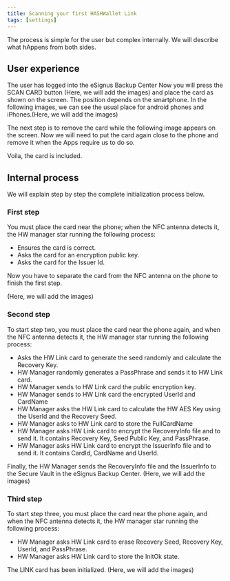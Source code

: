 ```yaml
---
title: Scanning your first HASHWallet Link
tags: [settings]
---
```


The process is simple for the user but complex internally. We will describe what hAppens from both sides.

## User experience

The user has logged into the eSignus Backup Center Now you will press the SCAN CARD button (Here, we will add the images) and place the card as shown on the screen. The position depends on the smartphone. In the following images, we can see the usual place for android phones and iPhones.(Here, we will add the images)

The next step is to remove the card while the following image appears on the screen. Now we will need to put the card again close to the phone and remove it when the Apps require us to do so.

Voila, the card is included.

## Internal process

We will explain step by step the complete initialization process below.

### First step

You must place the card near the phone; when the NFC antenna detects it, the HW manager star running the following process:

- Ensures the card is correct.
- Asks the card for an encryption public key.
- Asks the card for the Issuer Id.

Now you have to separate the card from the NFC antenna on the phone to finish the first step.

(Here, we will add the images)

### Second step

To start step two, you must place the card near the phone again, and when the NFC antenna detects it, the HW manager star running the following process:

- Asks the HW Link card to generate the seed randomly and calculate the Recovery Key.
- HW Manager randomly generates a PassPhrase and sends it to HW Link card.
- HW Manager sends to HW Link card the public encryption key.
- HW Manager sends to HW Link card the encrypted UserId and CardName
- HW Manager asks the HW Link card to calculate the HW AES Key using the UserId and the Recovery Seed.
- HW Manager asks to HW Link card to store the FullCardName
- HW Manager asks HW Link card to encrypt the RecoveryInfo file and to send it. It contains Recovery Key, Seed Public Key, and PassPhrase.
- HW Manager asks HW Link card to encrypt the IssuerInfo file and to send it. It contains CardId, CardName and UserId.

Finally, the HW Manager sends the RecoveryInfo file and the IssuerInfo to the Secure Vault in the eSignus Backup Center.
(Here, we will add the images)

### Third step

To start step three, you must place the card near the phone again, and when the NFC antenna detects it, the HW manager star running the following process:

- HW Manager asks HW Link card to erase Recovery Seed, Recovery Key, UserId, and PassPhrase.
- HW Manager asks HW Link card to store the InitOk state.

The LINK card has been initialized.
(Here, we will add the images)
